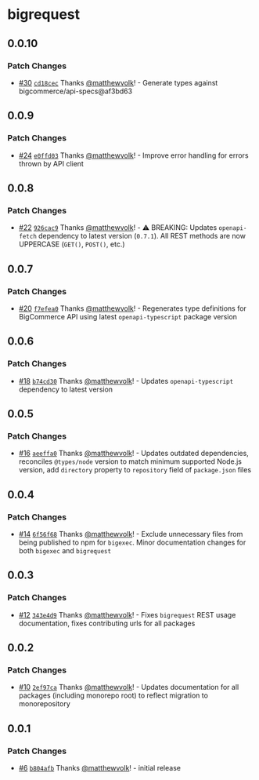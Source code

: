 # bigrequest

## 0.0.10

### Patch Changes

- [#30](https://github.com/matthewvolk/bigrequest/pull/30) [`cd18cec`](https://github.com/matthewvolk/bigrequest/commit/cd18cecc0e6268114a134897e5e8013ab8cda237) Thanks [@matthewvolk](https://github.com/matthewvolk)! - Generate types against bigcommerce/api-specs@af3bd63

## 0.0.9

### Patch Changes

- [#24](https://github.com/matthewvolk/bigrequest/pull/24) [`e0ffd03`](https://github.com/matthewvolk/bigrequest/commit/e0ffd03e9d8a4c881e46147d0e679a8d2d6f5d97) Thanks [@matthewvolk](https://github.com/matthewvolk)! - Improve error handling for errors thrown by API client

## 0.0.8

### Patch Changes

- [#22](https://github.com/matthewvolk/bigrequest/pull/22) [`926cac9`](https://github.com/matthewvolk/bigrequest/commit/926cac98b7ec2ea818d06d52548960d2586ae717) Thanks [@matthewvolk](https://github.com/matthewvolk)! - ⚠️ BREAKING: Updates `openapi-fetch` dependency to latest version (`0.7.1`). All REST methods are now UPPERCASE (`GET()`, `POST()`, etc.)

## 0.0.7

### Patch Changes

- [#20](https://github.com/matthewvolk/bigrequest/pull/20) [`f7efea0`](https://github.com/matthewvolk/bigrequest/commit/f7efea0e8a36f38ec03fa38b2db9c293591f5059) Thanks [@matthewvolk](https://github.com/matthewvolk)! - Regenerates type definitions for BigCommerce API using latest `openapi-typescript` package version

## 0.0.6

### Patch Changes

- [#18](https://github.com/matthewvolk/bigrequest/pull/18) [`b74cd30`](https://github.com/matthewvolk/bigrequest/commit/b74cd307bbf8e29c9d75f9ebe5fee063e3d70b25) Thanks [@matthewvolk](https://github.com/matthewvolk)! - Updates `openapi-typescript` dependency to latest version

## 0.0.5

### Patch Changes

- [#16](https://github.com/matthewvolk/bigrequest/pull/16) [`aeeffa0`](https://github.com/matthewvolk/bigrequest/commit/aeeffa06a988e84bf169baaf69baa32d93fd678b) Thanks [@matthewvolk](https://github.com/matthewvolk)! - Updates outdated dependencies, reconciles `@types/node` version to match minimum supported Node.js version, add `directory` property to `repository` field of `package.json` files

## 0.0.4

### Patch Changes

- [#14](https://github.com/matthewvolk/bigrequest/pull/14) [`6f56f68`](https://github.com/matthewvolk/bigrequest/commit/6f56f680bc3b84b13f8caa0bcc4304b871cc8f2e) Thanks [@matthewvolk](https://github.com/matthewvolk)! - Exclude unnecessary files from being published to npm for `bigexec`. Minor documentation changes for both `bigexec` and `bigrequest`

## 0.0.3

### Patch Changes

- [#12](https://github.com/matthewvolk/bigrequest/pull/12) [`343e4d9`](https://github.com/matthewvolk/bigrequest/commit/343e4d98fd2b18901eb09a0aa4e5c4b2ff26a50f) Thanks [@matthewvolk](https://github.com/matthewvolk)! - Fixes `bigrequest` REST usage documentation, fixes contributing urls for all packages

## 0.0.2

### Patch Changes

- [#10](https://github.com/matthewvolk/bigrequest/pull/10) [`2ef97ca`](https://github.com/matthewvolk/bigrequest/commit/2ef97cafcdafbea7ff794084243a79e2c8269ba4) Thanks [@matthewvolk](https://github.com/matthewvolk)! - Updates documentation for all packages (including monorepo root) to reflect migration to monorepository

## 0.0.1

### Patch Changes

- [#6](https://github.com/matthewvolk/bigrequest/pull/6) [`b804afb`](https://github.com/matthewvolk/bigrequest/commit/b804afb70f037fd1fca26dde41cfa9b7a3dc4ed3) Thanks [@matthewvolk](https://github.com/matthewvolk)! - initial release
